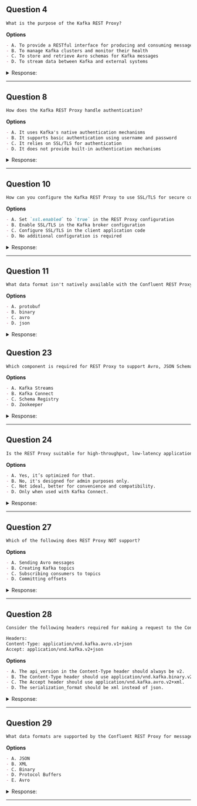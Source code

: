 ## Question 4

```markdown
What is the purpose of the Kafka REST Proxy?
```

**Options**

```markdown
- A. To provide a RESTful interface for producing and consuming messages in Kafka
- B. To manage Kafka clusters and monitor their health
- C. To store and retrieve Avro schemas for Kafka messages
- D. To stream data between Kafka and external systems
```

<details><summary>Response:</summary>

**Answer:** A

**Explanation:**

```markdown
The REST Proxy enables HTTP access to Kafka.

- A. Correct – it exposes Kafka’s capabilities over REST.
- B. Incorrect – that’s Kafka Manager’s role.
- C. Incorrect – that's Schema Registry's role.
- D. Incorrect – Kafka Connect does that.
```

</details>

---

## Question 8

```markdown
How does the Kafka REST Proxy handle authentication?
```

**Options**

```markdown
- A. It uses Kafka's native authentication mechanisms
- B. It supports basic authentication using username and password
- C. It relies on SSL/TLS for authentication
- D. It does not provide built-in authentication mechanisms
```

<details><summary>Response:</summary>

**Answer:** B

**Explanation:**

```markdown
REST Proxy supports HTTP Basic Auth.

- A. Incorrect – does not integrate directly with Kafka auth.
- B. Correct – uses HTTP headers for basic auth.
- C. Incorrect – SSL provides encryption, not auth alone.
- D. Incorrect – it does provide auth.
```

</details>

---

## Question 10

```markdown
How can you configure the Kafka REST Proxy to use SSL/TLS for secure communication?
```

**Options**

```markdown
- A. Set `ssl.enabled` to `true` in the REST Proxy configuration
- B. Enable SSL/TLS in the Kafka broker configuration
- C. Configure SSL/TLS in the client application code
- D. No additional configuration is required
```

<details><summary>Response:</summary>

**Answer:** A

**Explanation:**

```markdown
The REST Proxy has its own SSL config.

- A. Correct – `ssl.enabled=true` enables HTTPS support.
- B. Incorrect – this is for Kafka, not REST Proxy.
- C. Incorrect – REST Proxy must be configured, not the client alone.
- D. Incorrect – you must explicitly enable SSL.
```

</details>

---

## Question 11

```markdown
What data format isn't natively available with the Confluent REST Proxy?
```

**Options**

```markdown
- A. protobuf
- B. binary
- C. avro
- D. json
```

<details><summary>Response:</summary>

**Answer:** A

**Explanation:**

```markdown
Protocol Buffers are not natively supported.

- A. Correct – not supported natively.
- B. Incorrect – binary is supported.
- C. Incorrect – Avro is natively supported.
- D. Incorrect – JSON is supported.
```

</details>

## Question 23

```markdown
Which component is required for REST Proxy to support Avro, JSON Schema, or Protobuf?
```

**Options**

```markdown
- A. Kafka Streams
- B. Kafka Connect
- C. Schema Registry
- D. Zookeeper
```

<details><summary>Response:</summary>

**Answer:** C

**Explanation:**

```markdown
- A. Irrelevant to serialization.
- B. Used for integration, not schema resolution.
- C. Correct: REST Proxy uses Schema Registry to validate/serialize data.
- D. Not involved in schema management.
```

</details>

---

## Question 24

```markdown
Is the REST Proxy suitable for high-throughput, low-latency applications?
```

**Options**

```markdown
- A. Yes, it’s optimized for that.
- B. No, it's designed for admin purposes only.
- C. Not ideal, better for convenience and compatibility.
- D. Only when used with Kafka Connect.
```

<details><summary>Response:</summary>

**Answer:** C

**Explanation:**

```markdown
- A. Not optimized for high throughput.
- B. It's used for both production and consumption, not just admin tasks.
- C. Correct: REST Proxy is great for compatibility, but native clients perform better.
- D. Kafka Connect is unrelated to REST Proxy performance.
```

</details>

---

## Question 27

```markdown
Which of the following does REST Proxy NOT support?
```

**Options**

```markdown
- A. Sending Avro messages
- B. Creating Kafka topics
- C. Subscribing consumers to topics
- D. Committing offsets
```

<details><summary>Response:</summary>

**Answer:** B

**Explanation:**

```markdown
- A. Fully supported with Schema Registry.
- B. Correct: Topic creation is not supported via REST Proxy.
- C. Supported via subscription endpoint.
- D. Supported with explicit commit call.
```

</details>

---

## Question 28

```markdown
Consider the following headers required for making a request to the Confluent REST Proxy. Identify any issues in the headers and explain how to fix them.

Headers:
Content-Type: application/vnd.kafka.avro.v1+json
Accept: application/vnd.kafka.v2+json
```

**Options**
```markdown
- A. The api_version in the Content-Type header should always be v2.
- B. The Content-Type header should use application/vnd.kafka.binary.v2+json.
- C. The Accept header should use application/vnd.kafka.avro.v2+xml.
- D. The serialization_format should be xml instead of json.
```

<details><summary>Response:</summary>

**Answer:** A

**Explanation:**

```markdown
The issue in the provided headers is that the api_version in the Content-Type header is incorrectly specified as v1. It should always be v2. The corrected headers should be:

Content-Type: application/vnd.kafka.avro.v2+json
Accept: application/vnd.kafka.v2+json
```

</details>

---

## Question 29

```markdown
What data formats are supported by the Confluent REST Proxy for message transmission?
```

**Options**
```markdown
- A. JSON
- B. XML
- C. Binary
- D. Protocol Buffers
- E. Avro
```

<details><summary>Response:</summary>

**Answer:** A, C, E

**Explanation:**

```markdown
The Confluent REST Proxy natively supports JSON, Avro, and Binary data formats for message transmission. Although Protocol Buffers is not directly supported, users can utilize the binary format to handle Protocol Buffers data. XML is not supported by the Confluent REST Proxy.
```

</details>

--- 
